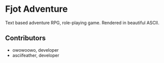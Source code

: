 # Fjot Adventure
Text based adventure RPG, role-playing game. Rendered in beautiful ASCII.

## Contributors
- owowoowo, developer
- asciifeather, developer
